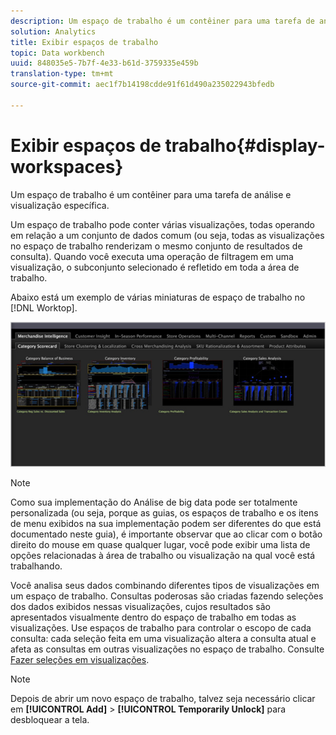 ```yaml
---
description: Um espaço de trabalho é um contêiner para uma tarefa de análise e visualização específica.
solution: Analytics
title: Exibir espaços de trabalho
topic: Data workbench
uuid: 848035e5-7b7f-4e33-b61d-3759335e459b
translation-type: tm+mt
source-git-commit: aec1f7b14198cdde91f61d490a235022943bfedb

---
```



# Exibir espaços de trabalho{#display-workspaces}

Um espaço de trabalho é um contêiner para uma tarefa de análise e visualização específica.

Um espaço de trabalho pode conter várias visualizações, todas operando em relação a um conjunto de dados comum (ou seja, todas as visualizações no espaço de trabalho renderizam o mesmo conjunto de resultados de consulta). Quando você executa uma operação de filtragem em uma visualização, o subconjunto selecionado é refletido em toda a área de trabalho.

Abaixo está um exemplo de várias miniaturas de espaço de trabalho no [!DNL Worktop].

![](assets/client-wksp.png)

>[!NOTE]
>
>Como sua implementação do Análise de big data pode ser totalmente personalizada (ou seja, porque as guias, os espaços de trabalho e os itens de menu exibidos na sua implementação podem ser diferentes do que está documentado neste guia), é importante observar que ao clicar com o botão direito do mouse em quase qualquer lugar, você pode exibir uma lista de opções relacionadas à área de trabalho ou visualização na qual você está trabalhando.

Você analisa seus dados combinando diferentes tipos de visualizações em um espaço de trabalho. Consultas poderosas são criadas fazendo seleções dos dados exibidos nessas visualizações, cujos resultados são apresentados visualmente dentro do espaço de trabalho em todas as visualizações. Use espaços de trabalho para controlar o escopo de cada consulta: cada seleção feita em uma visualização altera a consulta atual e afeta as consultas em outras visualizações no espaço de trabalho. Consulte [Fazer seleções em visualizações](../../../home/c-get-started/c-vis/c-sel-vis/c-sel-vis.md#concept-012870ec22c7476e9afbf3b8b2515746).

>[!NOTE]
>
>Depois de abrir um novo espaço de trabalho, talvez seja necessário clicar em **[!UICONTROL Add]** > **[!UICONTROL Temporarily Unlock]** para desbloquear a tela.

